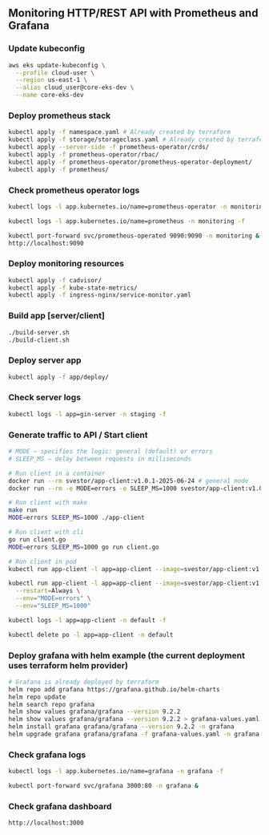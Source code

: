 ## Monitoring HTTP/REST API with Prometheus and Grafana

### Update kubeconfig

```bash
aws eks update-kubeconfig \
  --profile cloud-user \
  --region us-east-1 \
  --alias cloud_user@core-eks-dev \
  --name core-eks-dev
```
### Deploy prometheus stack

```bash
kubectl apply -f namespace.yaml # Already created by terraform
kubectl apply -f storage/storageclass.yaml # Already created by terraform
kubectl apply --server-side -f prometheus-operator/crds/
kubectl apply -f prometheus-operator/rbac/
kubectl apply -f prometheus-operator/prometheus-operator-deployment/
kubectl apply -f prometheus/
```

### Check prometheus operator logs

```bash
kubectl logs -l app.kubernetes.io/name=prometheus-operator -n monitoring -f
```
```bash
kubectl logs -l app.kubernetes.io/name=prometheus -n monitoring -f
```
```bash
kubectl port-forward svc/prometheus-operated 9090:9090 -n monitoring &
http://localhost:9090
```

### Deploy monitoring resources
```bash
kubectl apply -f cadvisor/
kubectl apply -f kube-state-metrics/
kubectl apply -f ingress-nginx/service-monitor.yaml
```
### Build app [server/client]
```bash
./build-server.sh
./build-client.sh
```

### Deploy server app
```bash
kubectl apply -f app/deploy/
```

### Check server logs
```bash
kubectl logs -l app=gin-server -n staging -f
```

### Generate traffic to API / Start client
```bash
# MODE — specifies the logic: general (default) or errors
# SLEEP_MS — delay between requests in milliseconds

# Run client in a container
docker run --rm svestor/app-client:v1.0.1-2025-06-24 # general mode
docker run --rm -e MODE=errors -e SLEEP_MS=1000 svestor/app-client:v1.0.1-2025-06-24

# Run client with make
make run
MODE=errors SLEEP_MS=1000 ./app-client

# Run client with cli
go run client.go
MODE=errors SLEEP_MS=1000 go run client.go

# Run client in pod
kubectl run app-client -l app=app-client --image=svestor/app-client:v1.0.1-2025-06-24 --restart=Always

kubectl run app-client -l app=app-client --image=svestor/app-client:v1.0.1-2025-06-24 \
  --restart=Always \
  --env="MODE=errors" \
  --env="SLEEP_MS=1000"

kubectl logs -l app=app-client -n default -f

kubectl delete po -l app=app-client -n default
```

### Deploy grafana with helm example (the current deployment uses terraform helm provider)
```bash
# Grafana is already deployed by terraform
helm repo add grafana https://grafana.github.io/helm-charts
helm repo update
helm search repo grafana
helm show values grafana/grafana --version 9.2.2
helm show values grafana/grafana --version 9.2.2 > grafana-values.yaml
helm install grafana grafana/grafana --version 9.2.2 -n grafana
helm upgrade grafana grafana/grafana -f grafana-values.yaml -n grafana
```

### Check grafana logs
```bash
kubectl logs -l app.kubernetes.io/name=grafana -n grafana -f
```
```bash
kubectl port-forward svc/grafana 3000:80 -n grafana &
```

### Check grafana dashboard
```bash
http://localhost:3000
```
